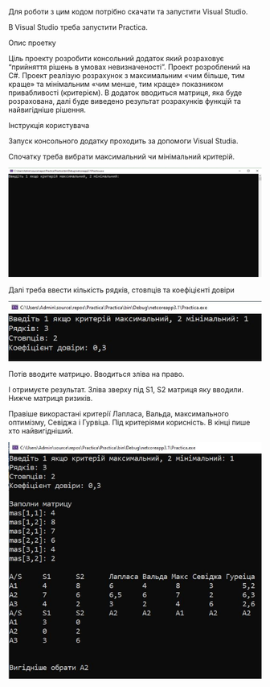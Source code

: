 Для роботи з цим кодом потрібно скачати та запустити Visual Studio.

В Visual Studio треба запустити Practica.

Опис проетку

Ціль проекту розробити консольний додаток який розраховує “прийняття рішень в умовах невизначеності”. Проект розроблений на C#. Проект реалізую розрахунок з максимальним «чим більше, тим краще» та мінімальним «чим менше, тим краще» показником привабливості (критерієм). В додаток вводиться матриця, яка буде розрахована, далі буде виведено результат розрахунків функцій та найвигідніше рішення. 

Інструкція користувача

Запуск консольного додатку проходить за допомоги Visual Studia.

Спочатку треба вибрати максимальний чи мінімальний критерій.

![alt text](screenshots/1.png "Початок")
 
Далі треба ввести кількість рядків, стовпців та коефіцієнті довіри

![alt text](screenshots/2.png "Введення початкових данних")
 
Потів вводите матрицю. Вводиться зліва на право.

І отримуєте результат. Зліва зверху під S1, S2 матриця яку вводили. Нижче матриця ризиків.

Правіше викорастані критерії Лапласа, Вальда, максимального оптимізму, Севіджа і Гурвіца. Під критеріями корисність. В кінці пише хто найвигідніший. 

![alt text](screenshots/3.png "Результат розрахунків")
